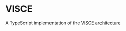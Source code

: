 # VISCE

A TypeScript implementation of the [VISCE architecture](https://ryanmitchener.notion.site/VISCE-va-s-Architecture-d0878313b4154d2999bf3bf36cb072ff)

